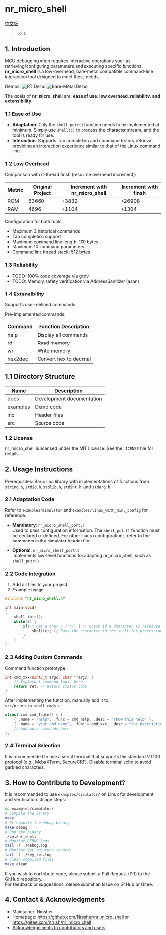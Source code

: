 # nr_micro_shell

[中文版](./README.md)

> v2.0


## 1. Introduction
MCU debugging often requires interactive operations such as retrieving/configuring parameters and executing specific functions. **nr_micro_shell** is a low-overhead, bare-metal compatible command-line interaction tool designed to meet these needs.

Demos:
![RT Demo](./docs/pic/rt_test.gif)
![Bare-Metal Demo](./docs/pic/test.gif)

The goals of **nr_micro_shell** are: **ease of use, low overhead, reliability, and extensibility**

### 1.1 Ease of Use
- **Adaptation**: Only the `shell_putc()` function needs to be implemented at minimum. Simply use `shell(c)` to process the character stream, and the tool is ready for use.
- **Interaction**: Supports Tab completion and command history retrieval, providing an interaction experience similar to that of the Linux command line.

### 1.2 Low Overhead
Comparison with rt-thread finsh (resource overhead increment):

| Metric | Original Project | Increment with nr_micro_shell | Increment with finsh |
| --- | -------- | ------------------------ | --------------- |
| ROM | 63660    | +3832                    | +26908          |
| RAM | 4696     | +1104                    | +1304           |

Configuration for both tools:
- Maximum 3 historical commands
- Tab completion support
- Maximum command line length: 100 bytes
- Maximum 10 command parameters
- Command line thread stack: 512 bytes

### 1.3 Reliability
- TODO: 100% code coverage via gcov
- TODO: Memory safety verification via AddressSanitizer (asan)

### 1.4 Extensibility
Supports user-defined commands.

Pre-implemented commands:

| Command | Function Description |
| ------- | -------------------- |
| help    | Display all commands |
| rd      | Read memory          |
| wr      | Write memory         |
| hex2dec | Convert hex to decimal |


## 1.1 Directory Structure

| Name | Description |
| -------- | -------- |
| docs     | Development documentation |
| examples | Demo code |
| inc      | Header files |
| src      | Source code |

### 1.2 License
nr_micro_shell is licensed under the MIT License. See the `LICENSE` file for details.


## 2. Usage Instructions
Prerequisites: Basic libc library with implementations of functions from `string.h`, `stdio.h`, `stdlib.h`, `stdint.h`, and `stdarg.h`.

### 2.1 Adaptation Code
Refer to `examples/simulator` and `examples/linux_with_mini_config` for reference.

- **Mandatory**: `nr_micro_shell_port.h`  
  Used to pass configuration information. The `shell_putc()` function must be declared or defined. For other macro configurations, refer to the comments in the simulator header file.
  
- **Optional**: `nr_micro_shell_port.c`  
  Implements low-level functions for adapting nr_micro_shell, such as `shell_putc()`.

### 2.2 Code Integration
1. Add all files to your project.
2. Example usage:

```c
#include "nr_micro_shell.h"

int main(void)
{
    shell_init();
    while(1) {
        if(/* get a char c ? */) { // Check if a character is received
            shell(c); // Pass the character to the shell for processing
        }
    }
}
```

### 2.3 Adding Custom Commands
Command function prototype:
```c
int cmd_xxx(uint8_t argc, char **argv) {
    // Implement command logic here
    return ret; // Return status code
}
```

After implementing the function, manually add it to `src/nr_micro_shell_cmds.c`:
```c
struct cmd cmd_table[] = { 
    { .name = "help", .func = cmd_help, .desc = "show this help" },
    { .name = "your cmd name", .func = cmd_xxx, .desc = "the description of your cmd" },
    // Add more commands here
};
```

### 2.4 Terminal Selection
It is recommended to use a serial terminal that supports the standard VT100 protocol (e.g., MobaXTerm, SecureCRT). Disable terminal echo to avoid garbled characters.


## 3. How to Contribute to Development?
It is recommended to use `examples/simulator/` on Linux for development and verification. Usage steps:

```sh
cd examples/simulator/
# Compile the binary
make
# Or compile the debug binary
make debug
# Run the binary
./out/nr_shell
# Monitor DEBUG logs
tail -f ./debug.log
# Monitor key sequence records
tail -f ./key_rec.log
# Clean compiled files
make clean
```

If you wish to contribute code, please submit a Pull Request (PR) to the GitHub repository.  
For feedback or suggestions, please submit an Issue on GitHub or Gitee.


## 4. Contact & Acknowledgments
- Maintainer: Nrusher
- Homepage: <https://github.com/Nrusher/nr_micro_shell> or <https://gitee.com/nrush/nr_micro_shell>
- [Acknowledgements to contributors and users](./thanks.md)